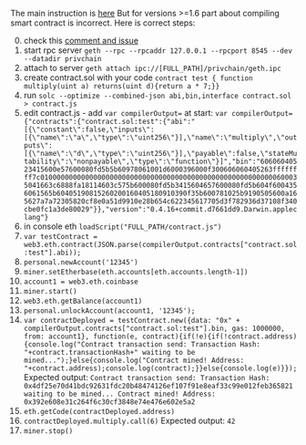 The main instruction is [here](https://medium.com/taipei-ethereum-meetup/a-complete-guide-on-building-a-smart-contract-on-a-private-net-in-ethereum-726851c7c044)
But for versions >=1.6 part about compiling smart contract is incorrect. Here is correct steps:

0. check this [comment and issue](https://github.com/ethereum/go-ethereum/issues/14850#issuecomment-319751265)
1. start rpc server `geth --rpc --rpcaddr 127.0.0.1 --rpcport 8545 --dev --datadir privchain`
2. attach to server `geth attach ipc://[FULL_PATH]/privchain/geth.ipc`
3. create contract.sol with your code `contract test { function multiply(uint a) returns(uint d){return a * 7;}}`
4. run `solc --optimize --combined-json abi,bin,interface contract.sol > contract.js`
5. edit contract.js - add `var compilerOutput=` at start:
```var compilerOutput={"contracts":{"contract.sol:test":{"abi":"[{\"constant\":false,\"inputs\":[{\"name\":\"a\",\"type\":\"uint256\"}],\"name\":\"multiply\",\"outputs\":[{\"name\":\"d\",\"type\":\"uint256\"}],\"payable\":false,\"stateMutability\":\"nonpayable\",\"type\":\"function\"}]","bin":"60606040523415600e57600080fd5b5b60978061001d6000396000f300606060405263ffffffff7c0100000000000000000000000000000000000000000000000000000000600035041663c6888fa18114603c575b600080fd5b3415604657600080fd5b604f6004356061565b60405190815260200160405180910390f35b600781025b9190505600a165627a7a72305820cf8e0a51d9910e28b654c622345617705d3f782936d37108f340cbe0fc1a3de80029"}},"version":"0.4.16+commit.d7661dd9.Darwin.appleclang"}```
6. in console eth `loadScript("FULL_PATH/contract.js")`
7. `var testContract = web3.eth.contract(JSON.parse(compilerOutput.contracts["contract.sol:test"].abi));`
8. `personal.newAccount('12345')`
9. `miner.setEtherbase(eth.accounts[eth.accounts.length-1])`
10. `account1 = web3.eth.coinbase`
11. `miner.start()`
12. `web3.eth.getBalance(account1)`
13. `personal.unlockAccount(account1, '12345');`
14. ```var contractDeployed = testContract.new({data: "0x" + compilerOutput.contracts["contract.sol:test"].bin, gas: 1000000, from: account1}, function(e, contract){if(!e){if(!contract.address){console.log("Contract transaction send: Transaction Hash: "+contract.transactionHash+" waiting to be mined...");}else{console.log("Contract mined! Address: "+contract.address);console.log(contract);}}else{console.log(e)}});```
Expected output: ```Contract transaction send: Transaction Hash: 0x4df25e70d41bdc92631fdc20b48474126ef107f91e8eaf33c99e012feb365821 waiting to be mined...
Contract mined! Address: 0x392e608e31c264f6c30cf3848e74e476e602e5a2```
15. `eth.getCode(contractDeployed.address)`
16. `contractDeployed.multiply.call(6)`
Expected output: `42`
17. `miner.stop()`
